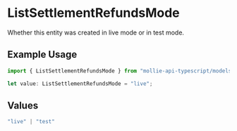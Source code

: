 # ListSettlementRefundsMode

Whether this entity was created in live mode or in test mode.

## Example Usage

```typescript
import { ListSettlementRefundsMode } from "mollie-api-typescript/models/operations";

let value: ListSettlementRefundsMode = "live";
```

## Values

```typescript
"live" | "test"
```